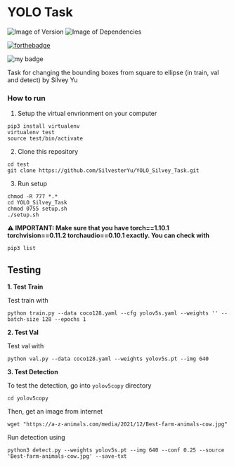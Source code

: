 # YOLO Task

![Image of Version](https://img.shields.io/badge/version-v1.0-green)
![Image of Dependencies](https://img.shields.io/badge/dependencies-up%20to%20date-brightgreen)

[![forthebadge](https://forthebadge.com/images/badges/made-with-python.svg)](https://forthebadge.com)

![my badge](https://badgen.net/badge/uses/YOLOv5/red?icon=github)

Task for changing the bounding boxes from square to ellipse (in train, val and detect) by Silvey Yu

### How to run

1. Setup the virtual envrionment on your computer

```
pip3 install virtualenv
virtualenv test
source test/bin/activate
```
2. Clone this repository
```
cd test
git clone https://github.com/SilvesterYu/YOLO_Silvey_Task.git
```

3. Run setup 
```
chmod -R 777 *.*
cd YOLO_Silvey_Task
chmod 0755 setup.sh
./setup.sh
```

**⚠️ IMPORTANT: Make sure that you have torch==1.10.1 torchvision==0.11.2 torchaudio==0.10.1 exactly. You can check with**
```
pip3 list
```

## Testing

**1. Test Train**

Test train with

```
python train.py --data coco128.yaml --cfg yolov5s.yaml --weights '' --batch-size 128 --epochs 1
```

**2. Test Val**

Test val with

```
python val.py --data coco128.yaml --weights yolov5s.pt --img 640 
```

**3. Test Detection**

To test the detection, go into ``yolov5copy`` directory
```
cd yolov5copy
```

Then, get an image from internet
```
wget "https://a-z-animals.com/media/2021/12/Best-farm-animals-cow.jpg"
```

Run detection using
```
python3 detect.py --weights yolov5s.pt --img 640 --conf 0.25 --source 'Best-farm-animals-cow.jpg' --save-txt
```
